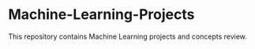 # Machine-Learning-Projects
This repository contains Machine Learning projects and concepts review.
